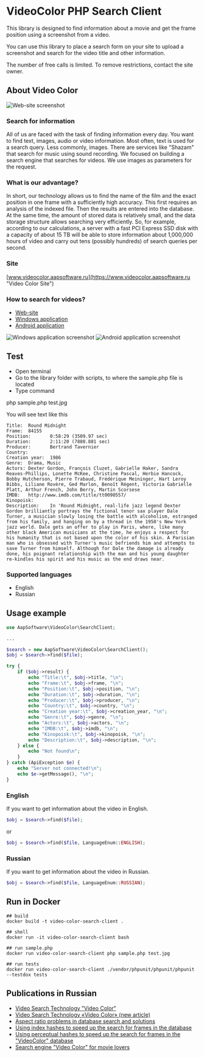# VideoColor PHP Search Client

This library is designed to find information about a movie and get the frame position using a screenshot from a video.

You can use this library to place a search form on your site to upload a screenshot and search for the video title and other information.

The number of free calls is limited. To remove restrictions, contact the site owner.

## About Video Color

![Web-site screenshot](https://www.videocolor.aapsoftware.ru/v4/images/site_screenshot.jpg "https://www.videocolor.aapsoftware.ru")

### Search for information

All of us are faced with the task of finding information every day. You want to find text, images, audio or video information. Most often, text is used for a search query. Less commonly, images. There are services like "Shazam" that search for music using sound recording. We focused on building a search engine that searches for videos. We use images as parameters for the request.

### What is our advantage?

In short, our technology allows us to find the name of the film and the exact position in one frame with a sufficiently high accuracy. This first requires an analysis of the indexed file. Then the results are entered into the database. At the same time, the amount of stored data is relatively small, and the data storage structure allows searching very efficiently. So, for example, according to our calculations, a server with a fast PCI Express SSD disk with a capacity of about 15 TB will be able to store information about 1,000,000 hours of video and carry out tens (possibly hundreds) of search queries per second.

### Site

[www.videocolor.aapsoftware.ru](https://www.videocolor.aapsoftware.ru "Video Color Site")

### How to search for videos?

* [Web-site](https://www.videocolor.aapsoftware.ru "Video Color Site")
* [Windows application](https://www.aapsoftware.ru/product.php?id=83 "Video Color Search Client for Windows")
* [Android application](https://www.aapsoftware.ru/product.php?id=84 "Video Color Search Client for Android")

![Windows application screenshot](https://www.videocolor.aapsoftware.ru/v4/images/windows_application.jpg "Video Color Search Client for Windows")
![Android application screenshot](https://www.videocolor.aapsoftware.ru/v4/images/android_application.jpg "Video Color Search Client for Android")

## Test

* Open terminal
* Go to the library folder with scripts, to where the sample.php file is located
* Type command

php sample.php test.jpg

You will see text like this

```
Title:  Round Midnight
Frame:  84155
Position:       0:58:29 (3509.97 sec)
Duration:       2:11:20 (7880.881 sec)
Producer:       Bertrand Tavernier
Country:
Creation year:  1986
Genre:  Drama, Music
Actors: Dexter Gordon, François Cluzet, Gabrielle Haker, Sandra Reaves-Phillips, Lonette McKee, Christine Pascal, Herbie Hancock, Bobby Hutcherson, Pierre Trabaud, Frédérique Meininger, Hart Leroy Bibbs, Liliane Rovère, Ged Marlon, Benoît Régent, Victoria Gabrielle Platt, Arthur French, John Berry, Martin Scorsese
IMDB:   http://www.imdb.com/title/tt0090557/
Kinopoisk:
Description:    In 'Round Midnight, real-life jazz legend Dexter Gordon brilliantly portrays the fictional tenor sax player Dale Turner, a musician slowly losing the battle with alcoholism, estranged from his family, and hanging on by a thread in the 1950's New York jazz world. Dale gets an offer to play in Paris, where, like many other black American musicians at the time, he enjoys a respect for his humanity that is not based upon the color of his skin. A Parisian man who is obsessed with Turner's music befriends him and attempts to save Turner from himself. Although for Dale the damage is already done, his poignant relationship with the man and his young daughter re-kindles his spirit and his music as the end draws near.
```

### Supported languages

* English
* Russian

## Usage example

```PHP
use AapSoftware\VideoColor\SearchClient;

...

$search = new AapSoftware\VideoColor\SearchClient();
$obj = $search->find($file);

try {
    if ($obj->result) {
        echo "Title:\t", $obj->title, "\n";
        echo "Frame:\t", $obj->frame, "\n";
        echo "Position:\t", $obj->position, "\n";
        echo "Duration:\t", $obj->duration, "\n";
        echo "Producer:\t", $obj->producer, "\n";
        echo "Country:\t", $obj->country, "\n";
        echo "Creation year:\t", $obj->creation_year, "\n";
        echo "Genre:\t", $obj->genre, "\n";
        echo "Actors:\t", $obj->actors, "\n";
        echo "IMDB:\t", $obj->imdb, "\n";
        echo "Kinopoisk:\t", $obj->kinopoisk, "\n";
        echo "Description:\t", $obj->description, "\n";
    } else {
        echo "Not found\n";
    }
} catch (ApiException $e) {
    echo "Server not connected!\n";
    echo $e->getMessage(), "\n";
}
```
### English

If you want to get information about the video in English.

```PHP
$obj = $search->find($file);
```

or

```PHP
$obj = $search->find($file, LanguageEnum::ENGLISH);
```

### Russian

If you want to get information about the video in Russian.

```PHP
$obj = $search->find($file, LanguageEnum::RUSSIAN);
```

## Run in Docker
```shell
## build
docker build -t video-color-search-client . 

## shell
docker run -it video-color-search-client bash

## run sample.php
docker run video-color-search-client php sample.php test.jpg

## run tests
docker run video-color-search-client ./vendor/phpunit/phpunit/phpunit --testdox tests
```
## Publications in Russian

* [Video Search Technology "Video Color"](https://medium.com/@grifer163/%D1%82%D0%B5%D1%85%D0%BD%D0%BE%D0%BB%D0%BE%D0%B3%D0%B8%D1%8F-%D0%B2%D0%B8%D0%B4%D0%B5%D0%BE-%D0%BF%D0%BE%D0%B8%D1%81%D0%BA%D0%B0-video-color-8960214cc911)
* [Video Search Technology «Video Color» (new article)](https://habr.com/ru/post/517048/)
* [Aspect ratio problems in database search and solutions](https://habr.com/ru/post/588899/)
* [Using index hashes to speed up the search for frames in the database](https://habr.com/ru/post/589013/)
* [Using perceptual hashes to speed up the search for frames in the "VideoColor" database](https://habr.com/ru/post/589383/)
* [Search engine "Video Color" for movie lovers](https://habr.com/ru/post/596857/)
